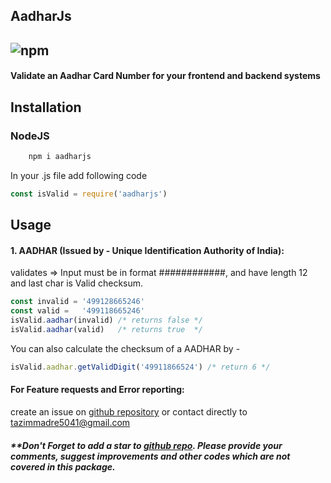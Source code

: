 ## AadharJs
![npm](https://img.shields.io/npm/dm/aadharjs.svg)
------------------------
#### Validate an Aadhar Card Number for your frontend and backend systems 

## Installation
### NodeJS
```javascript
    npm i aadharjs
```

In your .js file add following code

```javascript
const isValid = require('aadharjs')
```
## Usage
#### 1. AADHAR (Issued by - Unique Identification Authority of India):
validates => Input must be in format ############, and have length 12 and last char is Valid checksum.
```javascript
const invalid = '499128665246'
const valid =   '499118665246'
isValid.aadhar(invalid) /* returns false */
isValid.aadhar(valid)   /* returns true  */
```
You can also calculate the checksum of a AADHAR by -
```javascript
isValid.aadhar.getValidDigit('49911866524') /* return 6 */
```
#### For Feature requests and Error reporting:
create an issue on [github repository]('https://github.com/tazimmadre/aadharJS/issues') or contact directly to tazimmadre5041@gmail.com

##### **Don't Forget to add a star to [github repo]('https://github.com/tazimmadre/aadharJS'). Please provide your comments, suggest improvements and other codes which are not covered in this package.